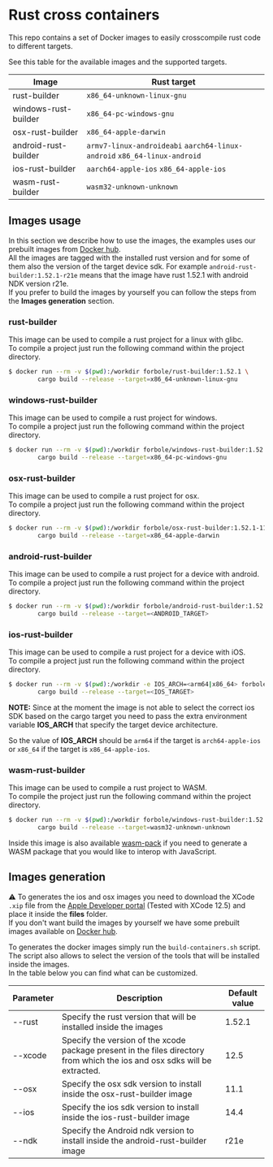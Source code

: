 # Rust cross containers
This repo contains a set of Docker images to easily crosscompile rust code to different targets.  

See this table for the available images and the supported targets.

| Image | Rust target |
| ------------- | ------ |
| rust-builder | `x86_64-unknown-linux-gnu` |
| windows-rust-builder| `x86_64-pc-windows-gnu` |
| osx-rust-builder | `x86_64-apple-darwin` |
| android-rust-builder | `armv7-linux-androideabi` `aarch64-linux-android` `x86_64-linux-android` |
| ios-rust-builder | `aarch64-apple-ios` `x86_64-apple-ios` |
| wasm-rust-builder | `wasm32-unknown-unknown` |

## Images usage
In this section we describe how to use the images, the examples uses our prebuilt images from [Docker hub](https://hub.docker.com/u/forbole).  
All the images are tagged with the installed rust version and for some of them also the version of the target device sdk.
For example `android-rust-builder:1.52.1-r21e` means that the image have rust 1.52.1 with android NDK version r21e.  
If you prefer to build the images by yourself you can follow the steps from the **Images generation** section.

### rust-builder
This image can be used to compile a rust project for a linux with glibc.  
To compile a project just run the following command within the project directory.
```bash
$ docker run --rm -v $(pwd):/workdir forbole/rust-builder:1.52.1 \
		cargo build --release --target=x86_64-unknown-linux-gnu
```

### windows-rust-builder
This image can be used to compile a rust project for windows.  
To compile a project just run the following command within the project directory.
```bash
$ docker run --rm -v $(pwd):/workdir forbole/windows-rust-builder:1.52.1 \
		cargo build --release --target=x86_64-pc-windows-gnu
```

### osx-rust-builder
This image can be used to compile a rust project for osx.  
To compile a project just run the following command within the project directory.
```bash
$ docker run --rm -v $(pwd):/workdir forbole/osx-rust-builder:1.52.1-11.1 \
		cargo build --release --target=x86_64-apple-darwin
```

### android-rust-builder
This image can be used to compile a rust project for a device with android.  
To compile a project just run the following command within the project directory.
```bash
$ docker run --rm -v $(pwd):/workdir forbole/android-rust-builder:1.52.1-r21e \
		cargo build --release --target=<ANDROID_TARGET>
```

### ios-rust-builder
This image can be used to compile a rust project for a device with iOS.  
To compile a project just run the following command within the project directory.
```bash
$ docker run --rm -v $(pwd):/workdir -e IOS_ARCH=<arm64|x86_64> forbole/ios-rust-builder:1.52.1-14.4 \
		cargo build --release --target=<IOS_TARGET>
```
**NOTE:** Since at the moment the image is not able to select the correct ios SDK based on the cargo target
you need to pass the extra environment variable **IOS_ARCH** that specify the target device architecture.

So the value of **IOS_ARCH** should be `arm64` if the target is `arch64-apple-ios` or 
`x86_64` if the target is `x86_64-apple-ios`.

### wasm-rust-builder
This image can be used to compile a rust project to WASM.  
To compile the project just run the following command within the project directory.
```bash
$ docker run --rm -v $(pwd):/workdir forbole/windows-rust-builder:1.52.1 \
		cargo build --release --target=wasm32-unknown-unknown
```
Inside this image is also available [wasm-pack](https://github.com/rustwasm/wasm-pack) 
if you need to generate a WASM package that you would like to interop with JavaScript.

## Images generation
:warning: To generates the ios and osx images you need to download the XCode `.xip` file from the
[Apple Developer portal](https://developer.apple.com/download/more/) (Tested with XCode 12.5)
and place it inside the **files** folder.  
If you don't want build the images by yourself we have some prebuilt images available on 
[Docker hub](https://hub.docker.com/u/forbole).

To generates the docker images simply run the `build-containers.sh` script.  
The script also allows to select the version of the tools that will be installed inside the images.  
In the table below you can find what can be customized.

| Parameter | Description | Default value |
| --------- | ----------- | ------------- |
| --rust | Specify the rust version that will be installed inside the images | 1.52.1 |
| --xcode | Specify the version of the xcode package present in the files directory from which the ios and osx sdks will be extracted. | 12.5 |
| --osx | Specify the osx sdk version to install inside the osx-rust-builder image | 11.1 |
| --ios | Specify the ios sdk version to install inside the ios-rust-builder image | 14.4 |
| --ndk | Specify the Android ndk version to install inside the android-rust-builder image | r21e |
